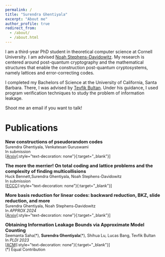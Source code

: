 ```yaml
---
permalink: /
title: "Surendra Ghentiyala"
excerpt: "About me"
author_profile: true
redirect_from: 
  - /about/
  - /about.html
---
```


I am a third-year PhD student in theoretical computer science at Cornell University. I am advised [Noah Stephens-Davidowitz](https://noahsd.com/). My research is centered around post-quantum cryptography and the mathematical structures that enable the construction post-quantum cryptosystems, namely lattices and error-correcting codes.

I completed my Bachelors of Science at the University of California, Santa Barbara. There, I was advised by [Tevfik Bultan](https://sites.cs.ucsb.edu/~bultan/). Under his guidance, I used program verification techniques to study the problem of information leakage.

Shoot me an email if you want to talk!

Publications
======
<span style="font-size:1.05em;">**New constructions of pseudorandom codes**</span>  
<span style="font-size:0.9em;">
  Surendra Ghentiyala, Venkatesan Guruswami<br>
In submission<br>
[[Arxiv](https://arxiv.org/abs/2409.07580){:style="text-decoration: none"}{:target="_blank"}]<br>
</span>

<span style="font-size:1.05em;">**The more the merrier! On total coding and lattice problems and the complexity of finding multicollisions**</span>  
<span style="font-size:0.9em;">
  Huck Bennett,Surendra Ghentiyala, Noah Stephens-Davidowitz<br>
In submission<br>
[[ECCC](https://eccc.weizmann.ac.il/report/2024/018/){:style="text-decoration: none"}{:target="_blank"}]<br>
</span>

<span style="font-size:1.05em;">**More basis reduction for linear codes: backward reduction, BKZ, slide reduction, and more**</span>  
<span style="font-size:0.9em;">
Surendra Ghentiyala, Noah Stephens-Davidowitz<br>
In *APPROX 2024*<br>
[[Arxiv](https://arxiv.org/abs/2408.08507){:style="text-decoration: none"}{:target="_blank"}]<br>
</span>

<span style="font-size:1.05em;">**Obtaining Information Leakage Bounds via Approximate Model Counting**</span>  
<span style="font-size:0.9em;">
Seemanta Saha(\*), **Surendra Ghentiyala**(\*), Shihua Lu, Lucas Bang, Tevfik Bultan<br>
In *PLDI 2023*<br>
[[ACM](https://dl.acm.org/doi/abs/10.1145/3591281){:style="text-decoration: none"}{:target="_blank"}]<br>
(\*) Equal Contribution 
</span>
